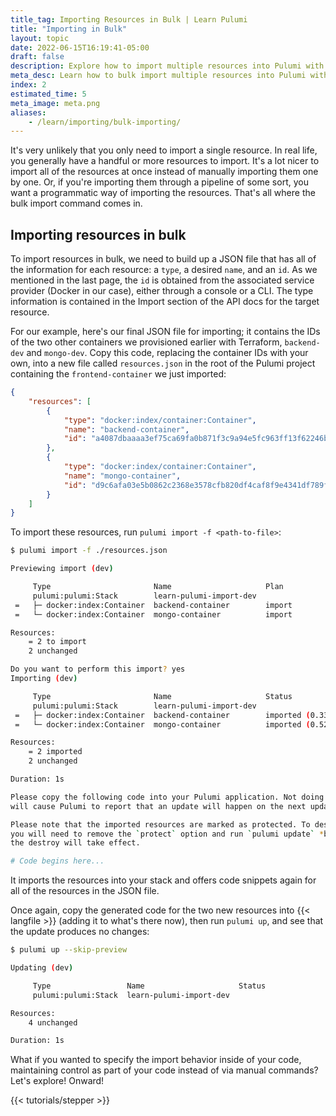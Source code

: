 ```yaml
---
title_tag: Importing Resources in Bulk | Learn Pulumi
title: "Importing in Bulk"
layout: topic
date: 2022-06-15T16:19:41-05:00
draft: false
description: Explore how to import multiple resources into Pulumi with a JSON file.
meta_desc: Learn how to bulk import multiple resources into Pulumi with a JSON file in this tutorial.
index: 2
estimated_time: 5
meta_image: meta.png
aliases:
    - /learn/importing/bulk-importing/
---
```


It's very unlikely that you only need to import a single resource. In real life, you generally have a handful or more resources to import. It's a lot nicer to import all of the resources at once instead of manually importing them one by one. Or, if you're importing them through a pipeline of some sort, you want a programmatic way of importing the resources. That's all where the bulk import command comes in.

## Importing resources in bulk

To import resources in bulk, we need to build up a JSON file that has all of the information for each resource: a `type`, a desired `name`, and an `id`. As we mentioned in the last page, the `id` is obtained from the associated service provider (Docker in our case), either through a console or a CLI. The type information is contained in the Import section of the API docs for the target resource.

For our example, here's our final JSON file for importing; it contains the IDs of the two other containers we provisioned earlier with Terraform, `backend-dev` and `mongo-dev`. Copy this code, replacing the container IDs with your own, into a new file called `resources.json` in the root of the Pulumi project containing the `frontend-container` we just imported:

```json
{
    "resources": [
        {
            "type": "docker:index/container:Container",
            "name": "backend-container",
            "id": "a4087dbaaaa3ef75ca69fa0b871f3c9a94e5fc963ff13f62246b97bc75e20fc0"
        },
        {
            "type": "docker:index/container:Container",
            "name": "mongo-container",
            "id": "d9c6afa03e5b0862c2368e3578cfb820df4caf8f9e4341df789fdd2c0e53081a"
        }
    ]
}
```

To import these resources, run `pulumi import -f <path-to-file>`:

```bash
$ pulumi import -f ./resources.json

Previewing import (dev)

     Type                       Name                     Plan
     pulumi:pulumi:Stack        learn-pulumi-import-dev
 =   ├─ docker:index:Container  backend-container        import
 =   └─ docker:index:Container  mongo-container          import

Resources:
    = 2 to import
    2 unchanged

Do you want to perform this import? yes
Importing (dev)

     Type                       Name                     Status
     pulumi:pulumi:Stack        learn-pulumi-import-dev
 =   ├─ docker:index:Container  backend-container        imported (0.33s)
 =   └─ docker:index:Container  mongo-container          imported (0.52s)

Resources:
    = 2 imported
    2 unchanged

Duration: 1s

Please copy the following code into your Pulumi application. Not doing so
will cause Pulumi to report that an update will happen on the next update command.

Please note that the imported resources are marked as protected. To destroy them
you will need to remove the `protect` option and run `pulumi update` *before*
the destroy will take effect.

# Code begins here...
```

It imports the resources into your stack and offers code snippets again for all of the resources in the JSON file.

Once again, copy the generated code for the two new resources into {{< langfile >}} (adding it to what's there now), then run `pulumi up`, and see that the update produces no changes:

```bash
$ pulumi up --skip-preview

Updating (dev)

     Type                 Name                     Status
     pulumi:pulumi:Stack  learn-pulumi-import-dev

Resources:
    4 unchanged

Duration: 1s
```

What if you wanted to specify the import behavior inside of your code, maintaining control as part of your code instead of via manual commands? Let's explore! Onward!

{{< tutorials/stepper >}}
